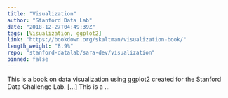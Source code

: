 ```yaml
---
title: "Visualization"
author: "Stanford Data Lab"
date: "2018-12-27T04:49:39Z"
tags: [Visualization, ggplot2]
link: "https://bookdown.org/skaltman/visualization-book/"
length_weight: "8.9%"
repo: "stanford-datalab/sara-dev/visualization"
pinned: false
---
```


This is a book on data visualization using ggplot2 created for the Stanford Data Challenge Lab. [...] This is a ...
